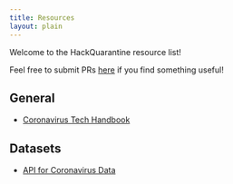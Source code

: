 ```yaml
---
title: Resources
layout: plain
---
```

Welcome to the HackQuarantine resource list!

Feel free to submit PRs [here](https://github.com/HackQuarantine/resources) if you find something useful!

## General


* [Coronavirus Tech Handbook](https://coronavirustechhandbook.com/)



## Datasets

* [API for Coronavirus Data](https://covid19api.com/)
